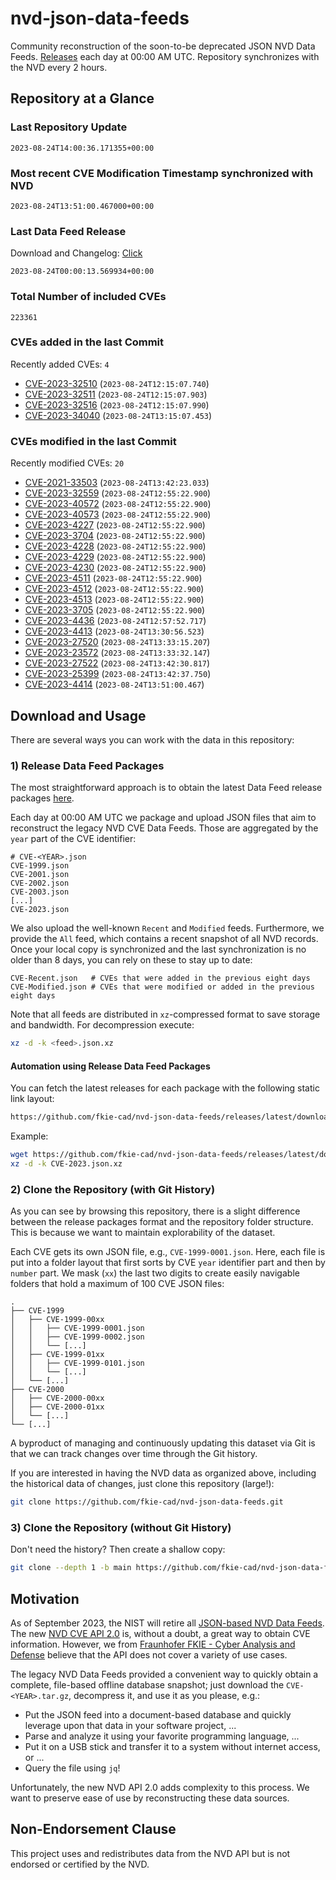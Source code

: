 # nvd-json-data-feeds

Community reconstruction of the soon-to-be deprecated JSON NVD Data Feeds. 
[Releases](https://github.com/fkie-cad/nvd-json-data-feeds/releases/latest) each day at 00:00 AM UTC.
Repository synchronizes with the NVD every 2 hours.

## Repository at a Glance

### Last Repository Update

```plain
2023-08-24T14:00:36.171355+00:00
```

### Most recent CVE Modification Timestamp synchronized with NVD

```plain
2023-08-24T13:51:00.467000+00:00
```

### Last Data Feed Release

Download and Changelog: [Click](https://github.com/fkie-cad/nvd-json-data-feeds/releases/latest)

```plain
2023-08-24T00:00:13.569934+00:00
```

### Total Number of included CVEs

```plain
223361
```

### CVEs added in the last Commit

Recently added CVEs: `4`

* [CVE-2023-32510](CVE-2023/CVE-2023-325xx/CVE-2023-32510.json) (`2023-08-24T12:15:07.740`)
* [CVE-2023-32511](CVE-2023/CVE-2023-325xx/CVE-2023-32511.json) (`2023-08-24T12:15:07.903`)
* [CVE-2023-32516](CVE-2023/CVE-2023-325xx/CVE-2023-32516.json) (`2023-08-24T12:15:07.990`)
* [CVE-2023-34040](CVE-2023/CVE-2023-340xx/CVE-2023-34040.json) (`2023-08-24T13:15:07.453`)


### CVEs modified in the last Commit

Recently modified CVEs: `20`

* [CVE-2021-33503](CVE-2021/CVE-2021-335xx/CVE-2021-33503.json) (`2023-08-24T13:42:23.033`)
* [CVE-2023-32559](CVE-2023/CVE-2023-325xx/CVE-2023-32559.json) (`2023-08-24T12:55:22.900`)
* [CVE-2023-40572](CVE-2023/CVE-2023-405xx/CVE-2023-40572.json) (`2023-08-24T12:55:22.900`)
* [CVE-2023-40573](CVE-2023/CVE-2023-405xx/CVE-2023-40573.json) (`2023-08-24T12:55:22.900`)
* [CVE-2023-4227](CVE-2023/CVE-2023-42xx/CVE-2023-4227.json) (`2023-08-24T12:55:22.900`)
* [CVE-2023-3704](CVE-2023/CVE-2023-37xx/CVE-2023-3704.json) (`2023-08-24T12:55:22.900`)
* [CVE-2023-4228](CVE-2023/CVE-2023-42xx/CVE-2023-4228.json) (`2023-08-24T12:55:22.900`)
* [CVE-2023-4229](CVE-2023/CVE-2023-42xx/CVE-2023-4229.json) (`2023-08-24T12:55:22.900`)
* [CVE-2023-4230](CVE-2023/CVE-2023-42xx/CVE-2023-4230.json) (`2023-08-24T12:55:22.900`)
* [CVE-2023-4511](CVE-2023/CVE-2023-45xx/CVE-2023-4511.json) (`2023-08-24T12:55:22.900`)
* [CVE-2023-4512](CVE-2023/CVE-2023-45xx/CVE-2023-4512.json) (`2023-08-24T12:55:22.900`)
* [CVE-2023-4513](CVE-2023/CVE-2023-45xx/CVE-2023-4513.json) (`2023-08-24T12:55:22.900`)
* [CVE-2023-3705](CVE-2023/CVE-2023-37xx/CVE-2023-3705.json) (`2023-08-24T12:55:22.900`)
* [CVE-2023-4436](CVE-2023/CVE-2023-44xx/CVE-2023-4436.json) (`2023-08-24T12:57:52.717`)
* [CVE-2023-4413](CVE-2023/CVE-2023-44xx/CVE-2023-4413.json) (`2023-08-24T13:30:56.523`)
* [CVE-2023-27520](CVE-2023/CVE-2023-275xx/CVE-2023-27520.json) (`2023-08-24T13:33:15.207`)
* [CVE-2023-23572](CVE-2023/CVE-2023-235xx/CVE-2023-23572.json) (`2023-08-24T13:33:32.147`)
* [CVE-2023-27522](CVE-2023/CVE-2023-275xx/CVE-2023-27522.json) (`2023-08-24T13:42:30.817`)
* [CVE-2023-25399](CVE-2023/CVE-2023-253xx/CVE-2023-25399.json) (`2023-08-24T13:42:37.750`)
* [CVE-2023-4414](CVE-2023/CVE-2023-44xx/CVE-2023-4414.json) (`2023-08-24T13:51:00.467`)


## Download and Usage

There are several ways you can work with the data in this repository:

### 1) Release Data Feed Packages

The most straightforward approach is to obtain the latest Data Feed release packages [here](https://github.com/fkie-cad/nvd-json-data-feeds/releases/latest).

Each day at 00:00 AM UTC we package and upload JSON files that aim to reconstruct the legacy NVD CVE Data Feeds.
Those are aggregated by the `year` part of the CVE identifier:

```
# CVE-<YEAR>.json
CVE-1999.json
CVE-2001.json
CVE-2002.json
CVE-2003.json
[...]
CVE-2023.json
```

We also upload the well-known `Recent` and `Modified` feeds.
Furthermore, we provide the `All` feed, which contains a recent snapshot of all NVD records.
Once your local copy is synchronized and the last synchronization is no older than 8 days, you can rely on these to stay up to date:

```plain
CVE-Recent.json   # CVEs that were added in the previous eight days
CVE-Modified.json # CVEs that were modified or added in the previous eight days
```

Note that all feeds are distributed in `xz`-compressed format to save storage and bandwidth.
For decompression execute:

```sh
xz -d -k <feed>.json.xz
```


#### Automation using Release Data Feed Packages

You can fetch the latest releases for each package with the following static link layout:

```sh
https://github.com/fkie-cad/nvd-json-data-feeds/releases/latest/download/CVE-<YEAR>.json.xz
```

Example:

```sh
wget https://github.com/fkie-cad/nvd-json-data-feeds/releases/latest/download/CVE-2023.json.xz
xz -d -k CVE-2023.json.xz
```

### 2) Clone the Repository (with Git History)

As you can see by browsing this repository, there is a slight difference between the release packages format and the repository folder structure.
This is because we want to maintain explorability of the dataset.

Each CVE gets its own JSON file, e.g., `CVE-1999-0001.json`.
Here, each file is put into a folder layout that first sorts by CVE `year` identifier part and then by `number` part.
We mask (`xx`) the last two digits to create easily navigable folders that hold a maximum of 100 CVE JSON files:

```plain
.
├── CVE-1999
│   ├── CVE-1999-00xx
│   │   ├── CVE-1999-0001.json
│   │   ├── CVE-1999-0002.json
│   │   └── [...]
│   ├── CVE-1999-01xx
│   │   ├── CVE-1999-0101.json
│   │   └── [...]
│   └── [...]
├── CVE-2000
│   ├── CVE-2000-00xx
│   ├── CVE-2000-01xx
│   └── [...]
└── [...]
```

A byproduct of managing and continuously updating this dataset via Git is that we can track changes over time through the Git history.

If you are interested in having the NVD data as organized above, including the historical data of changes, just clone this repository (large!):

```sh
git clone https://github.com/fkie-cad/nvd-json-data-feeds.git
```

### 3) Clone the Repository (without Git History)

Don't need the history? Then create a shallow copy:

```sh
git clone --depth 1 -b main https://github.com/fkie-cad/nvd-json-data-feeds.git
```

## Motivation

As of September 2023, the NIST will retire all [JSON-based NVD Data Feeds](https://nvd.nist.gov/vuln/data-feeds#divRetirementBanner-1).
The new [NVD CVE API 2.0](https://nvd.nist.gov/developers/vulnerabilities) is, without a doubt, a great way to obtain CVE information.
However, we from [Fraunhofer FKIE - Cyber Analysis and Defense](https://www.fkie.fraunhofer.de/en/departments/cad.html) believe that the API does not cover a variety of use cases.

The legacy NVD Data Feeds provided a convenient way to quickly obtain a complete, file-based offline database snapshot; just download the `CVE-<YEAR>.tar.gz`, decompress it, and use it as you please, e.g.:

* Put the JSON feed into a document-based database and quickly leverage upon that data in your software project, ...
* Parse and analyze it using your favorite programming language, ...
* Put it on a USB stick and transfer it to a system without internet access, or ...
* Query the file using `jq`!

Unfortunately, the new NVD API 2.0 adds complexity to this process.
We want to preserve ease of use by reconstructing these data sources.

## Non-Endorsement Clause

This project uses and redistributes data from the NVD API but is not endorsed or certified by the NVD.